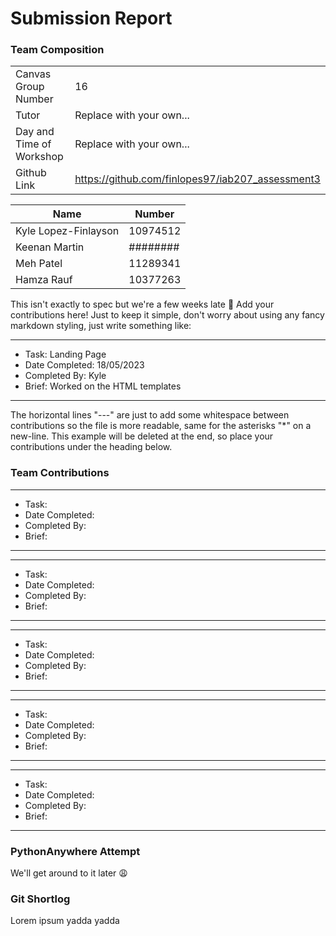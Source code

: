 # Submission Report

### Team Composition
|                          |                                                   |
| ------------------------ | ------------------------------------------------- |
| Canvas Group Number      |  16                                               |
| Tutor                    |  Replace with your own...                         |
| Day and Time of Workshop |  Replace with your own...                         |
| Github Link              |  https://github.com/finlopes97/iab207_assessment3 |

| Name                 | Number   |
| -------------------- | -------- |
| Kyle Lopez-Finlayson | 10974512 |
| Keenan Martin        | ######## |
| Meh Patel            | 11289341 |
| Hamza Rauf           | 10377263 |

This isn't exactly to spec but we're a few weeks late 🐍
Add your contributions here! Just to keep it simple, don't
worry about using any fancy markdown styling, just write something
like:

---

* Task: Landing Page  
* Date Completed: 18/05/2023  
* Completed By: Kyle  
* Brief: Worked on the HTML templates  

---

The horizontal lines "---" are just to add some whitespace between 
contributions so the file is more readable, same for the asterisks "*"
on a new-line. This example will be deleted at the end, so place 
your contributions under the heading below.

### Team Contributions

---

* Task:  
* Date Completed:  
* Completed By:  
* Brief:

---

---

* Task:  
* Date Completed:  
* Completed By:  
* Brief:

---

---

* Task:  
* Date Completed:  
* Completed By:  
* Brief:

---

---

* Task:  
* Date Completed:  
* Completed By:  
* Brief:

---

---

* Task:  
* Date Completed:  
* Completed By:  
* Brief:

---

### PythonAnywhere Attempt
We'll get around to it later 😩

### Git Shortlog
Lorem ipsum yadda yadda
